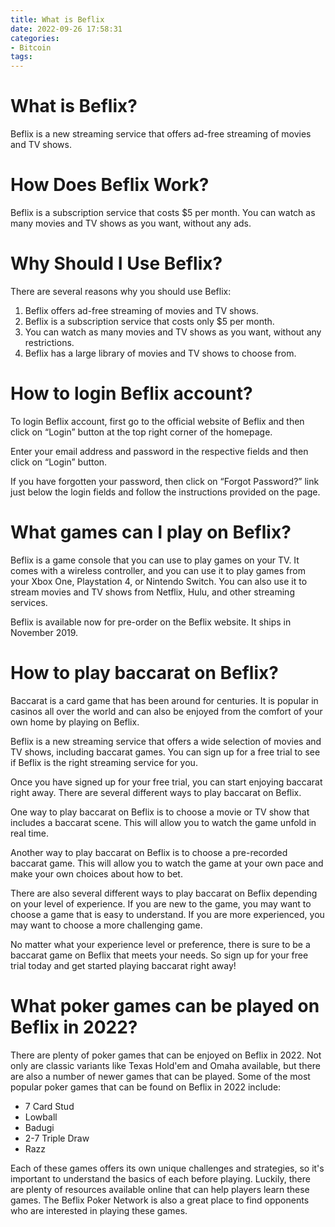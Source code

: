 ```yaml
---
title: What is Beflix 
date: 2022-09-26 17:58:31
categories:
- Bitcoin
tags:
---
```



#  What is Beflix? 

Beflix is a new streaming service that offers ad-free streaming of movies and TV shows.

# How Does Beflix Work? 

Beflix is a subscription service that costs $5 per month. You can watch as many movies and TV shows as you want, without any ads.

# Why Should I Use Beflix? 

There are several reasons why you should use Beflix: 

1. Beflix offers ad-free streaming of movies and TV shows. 
2. Beflix is a subscription service that costs only $5 per month. 
3. You can watch as many movies and TV shows as you want, without any restrictions. 
4. Beflix has a large library of movies and TV shows to choose from.

#  How to login Beflix account? 

To login Beflix account, first go to the official website of Beflix and then click on “Login” button at the top right corner of the homepage.

Enter your email address and password in the respective fields and then click on “Login” button.

If you have forgotten your password, then click on “Forgot Password?” link just below the login fields and follow the instructions provided on the page.

#  What games can I play on Beflix? 

Beflix is a game console that you can use to play games on your TV. It comes with a wireless controller, and you can use it to play games from your Xbox One, Playstation 4, or Nintendo Switch. You can also use it to stream movies and TV shows from Netflix, Hulu, and other streaming services.

Beflix is available now for pre-order on the Beflix website. It ships in November 2019.

#  How to play baccarat on Beflix? 

Baccarat is a card game that has been around for centuries. It is popular in casinos all over the world and can also be enjoyed from the comfort of your own home by playing on Beflix.

Beflix is a new streaming service that offers a wide selection of movies and TV shows, including baccarat games. You can sign up for a free trial to see if Beflix is the right streaming service for you.

Once you have signed up for your free trial, you can start enjoying baccarat right away. There are several different ways to play baccarat on Beflix.

One way to play baccarat on Beflix is to choose a movie or TV show that includes a baccarat scene. This will allow you to watch the game unfold in real time.

Another way to play baccarat on Beflix is to choose a pre-recorded baccarat game. This will allow you to watch the game at your own pace and make your own choices about how to bet.

There are also several different ways to play baccarat on Beflix depending on your level of experience. If you are new to the game, you may want to choose a game that is easy to understand. If you are more experienced, you may want to choose a more challenging game.

No matter what your experience level or preference, there is sure to be a baccarat game on Beflix that meets your needs. So sign up for your free trial today and get started playing baccarat right away!

#  What poker games can be played on Beflix in 2022?

There are plenty of poker games that can be enjoyed on Beflix in 2022. Not only are classic variants like Texas Hold'em and Omaha available, but there are also a number of newer games that can be played. Some of the most popular poker games that can be found on Beflix in 2022 include:

- 7 Card Stud
- Lowball
- Badugi
- 2-7 Triple Draw
- Razz

Each of these games offers its own unique challenges and strategies, so it's important to understand the basics of each before playing. Luckily, there are plenty of resources available online that can help players learn these games. The Beflix Poker Network is also a great place to find opponents who are interested in playing these games.